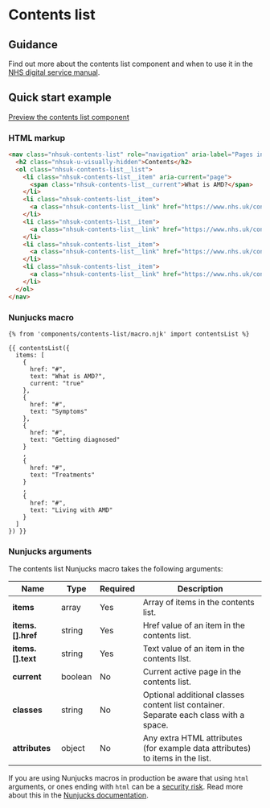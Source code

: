 # Contents list

## Guidance

Find out more about the contents list component and when to use it in the [NHS digital service manual](https://service-manual.nhs.uk/design-system/components/contents-list).

## Quick start example

[Preview the contents list component](https://nhsuk.github.io/nhsuk-frontend/components/contents-list/index.html)

### HTML markup

```html
<nav class="nhsuk-contents-list" role="navigation" aria-label="Pages in this guide">
  <h2 class="nhsuk-u-visually-hidden">Contents</h2>
  <ol class="nhsuk-contents-list__list">
    <li class="nhsuk-contents-list__item" aria-current="page">
      <span class="nhsuk-contents-list__current">What is AMD?</span>
    </li>
    <li class="nhsuk-contents-list__item">
      <a class="nhsuk-contents-list__link" href="https://www.nhs.uk/conditions/age-related-macular-degeneration-amd/symptoms/">Symptoms</a>
    </li>
    <li class="nhsuk-contents-list__item">
      <a class="nhsuk-contents-list__link" href="https://www.nhs.uk/conditions/age-related-macular-degeneration-amd/getting-diagnosed/">Getting diagnosed</a>
    </li>
    <li class="nhsuk-contents-list__item">
      <a class="nhsuk-contents-list__link" href="https://www.nhs.uk/conditions/age-related-macular-degeneration-amd/treatment/">Treatments</a>
    </li>
    <li class="nhsuk-contents-list__item">
      <a class="nhsuk-contents-list__link" href="https://www.nhs.uk/conditions/age-related-macular-degeneration-amd/living-with-amd/">Living with AMD</a>
    </li>
  </ol>
</nav>
```

### Nunjucks macro

```
{% from 'components/contents-list/macro.njk' import contentsList %}

{{ contentsList({
  items: [
    {
      href: "#",
      text: "What is AMD?",
      current: "true"
    },
    {
      href: "#",
      text: "Symptoms"
    },
    {
      href: "#",
      text: "Getting diagnosed"
    }
    ,
    {
      href: "#",
      text: "Treatments"
    }
    ,
    {
      href: "#",
      text: "Living with AMD"
    }
  ]
}) }}
```

### Nunjucks arguments

The contents list Nunjucks macro takes the following arguments:

| Name              | Type    | Required | Description                                                                           |
| ----------------- | ------- | -------- | ------------------------------------------------------------------------------------- |
| **items**         | array   | Yes      | Array of items in the contents list.                                                  |
| **items.[].href** | string  | Yes      | Href value of an item in the contents list.                                           |
| **items.[].text** | string  | Yes      | Text value of an item in the contents llst.                                           |
| **current**       | boolean | No       | Current active page in the contents list.                                             |
| **classes**       | string  | No       | Optional additional classes content list container. Separate each class with a space. |
| **attributes**    | object  | No       | Any extra HTML attributes (for example data attributes) to items in the list.         |

If you are using Nunjucks macros in production be aware that using `html` arguments, or ones ending with `html` can be a [security risk](https://developer.mozilla.org/en-US/docs/Glossary/Cross-site_scripting). Read more about this in the [Nunjucks documentation](https://mozilla.github.io/nunjucks/api.html#user-defined-templates-warning).

